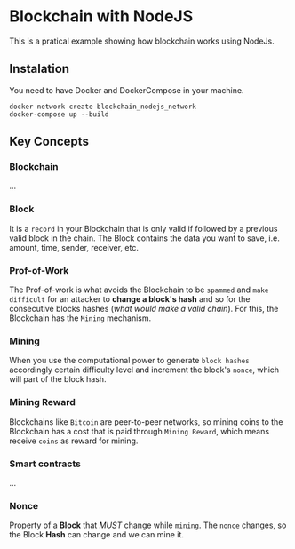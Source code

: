 # Blockchain with NodeJS

This is a pratical example showing how blockchain works using NodeJs.

## Instalation

You need to have Docker and DockerCompose in your machine.

```
docker network create blockchain_nodejs_network
docker-compose up --build
```

## Key Concepts

### Blockchain

...

### Block

It is a `record` in your Blockchain that is only valid if followed by a previous valid block in the chain. The Block contains the data you want to save, i.e. amount, time, sender, receiver, etc.

### Prof-of-Work

The Prof-of-work is what avoids the Blockchain to be `spammed` and `make difficult` for an attacker to **change a block's hash** and so for the consecutive blocks hashes (_what would make a valid chain_). For this, the Blockchain has the `Mining` mechanism.

### Mining

When you use the computational power to generate `block hashes` accordingly certain difficulty 
level and increment the block's `nonce`, which will part of the block hash.

### Mining Reward

Blockchains like `Bitcoin` are peer-to-peer networks, so mining coins to the Blockchain has a cost that is paid through `Mining Reward`, which means receive `coins` as reward for mining.

### Smart contracts

...

### Nonce

Property of a **Block** that _MUST_ change while `mining`. The `nonce` changes, so the Block **Hash** can change and we can mine it.

